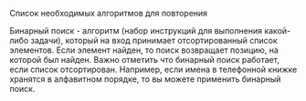 Список необходимых алгоритмов для повторения

Бинарный поиск - алгоритм (набор инструкций для выполнения какой-либо задачи), который на вход принимает отсортированный список элементов. Если элемент найден, то поиск возвращает позицию, на которой был найден.
Важно отметить что бинарный поиск работает, если список отсортирован.
Например, если имена в телефонной книжке хранятся в алфавитном порядке, то вы можете применить бинарный поиск.